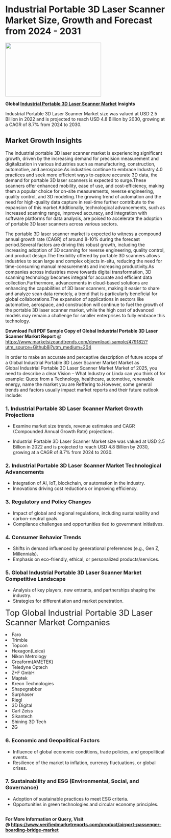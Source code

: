 <H1>Industrial Portable 3D Laser Scanner Market Size, Growth and Forecast from 2024 - 2031</H1><img class="aligncenter size-medium wp-image-584254" src="https://thirdeyenews.in/wp-content/uploads/2024/09/Global-Market-Research-300x168.jpeg" alt="" width="300" height="168" /><p><strong>Global&nbsp;<a href="https://www.marketsizeandtrends.com/download-sample/479182/?utm_source=Github8j?utm_medium=204">Industrial Portable 3D Laser Scanner Market</a> Insights</strong></p><p>Industrial Portable 3D Laser Scanner Market size was valued at USD 2.5 Billion in 2022 and is projected to reach USD 4.8 Billion by 2030, growing at a CAGR of 8.7% from 2024 to 2030.</p><p><h2>Market Growth Insights</h2> <p>The industrial portable 3D laser scanner market is experiencing significant growth, driven by the increasing demand for precision measurement and digitalization in various industries such as manufacturing, construction, automotive, and aerospace.As industries continue to embrace Industry 4.0 practices and seek more efficient ways to capture accurate 3D data, the demand for portable 3D laser scanners is expected to surge.These scanners offer enhanced mobility, ease of use, and cost-efficiency, making them a popular choice for on-site measurements, reverse engineering, quality control, and 3D modeling.The growing trend of automation and the need for high-quality data capture in real-time further contribute to the expansion of this market.Additionally, technological advancements, such as increased scanning range, improved accuracy, and integration with software platforms for data analysis, are poised to accelerate the adoption of portable 3D laser scanners across various sectors.</p> <p>The portable 3D laser scanner market is expected to witness a compound annual growth rate (CAGR) of around 8-10% during the forecast period.Several factors are driving this robust growth, including the increasing adoption of 3D scanning for reverse engineering, quality control, and product design.The flexibility offered by portable 3D scanners allows industries to scan large and complex objects in-situ, reducing the need for time-consuming manual measurements and increasing productivity.As companies across industries move towards digital transformation, 3D scanning technology becomes integral for accurate and efficient data collection.Furthermore, advancements in cloud-based solutions are enhancing the capabilities of 3D laser scanners, making it easier to share and analyze scan data remotely, a trend that is particularly beneficial for global collaborations.The expansion of applications in sectors like automotive, aerospace, and construction will continue to fuel the growth of the portable 3D laser scanner market, while the high cost of advanced models may remain a challenge for smaller enterprises to fully embrace this technology.</p> <p><span class=""><strong>Download Full PDF Sample Copy of Global Industrial Portable 3D Laser Scanner Market Report</strong> @ <a href="https://www.marketsizeandtrends.com/download-sample/479182/?utm_source=Github8j?utm_medium=204" target="_blank">https://www.marketsizeandtrends.com/download-sample/479182/?utm_source=Github8j?utm_medium=204</a></span></p><p>In order to make an accurate and perceptive description of future scope of a Global&nbsp;Industrial Portable 3D Laser Scanner Market Market as Global&nbsp;Industrial Portable 3D Laser Scanner Market Market of 2025, you need to describe a clear Vision &ndash; What Industry or Linda can you think of for example: Quote from a Technology, healthcare, automotive, renewable energy, name the market you are Reffering to.However, some general trends and factors usually impact market reports and their future outlook include:</p><h3>1.&nbsp;<strong>Industrial Portable 3D Laser Scanner Market Growth Projections</strong></h3><ul><li>Examine market size trends, revenue estimates and CAGR (Compounded Annual Growth Rate) projections.</li><li><p>Industrial Portable 3D Laser Scanner Market size was valued at USD 2.5 Billion in 2022 and is projected to reach USD 4.8 Billion by 2030, growing at a CAGR of 8.7% from 2024 to 2030.</p></li></ul><h3>2.&nbsp;<strong>Industrial Portable 3D Laser Scanner Market Technological Advancements</strong></h3><ul><li>Integration of AI, IoT, blockchain, or automation in the industry.</li><li>Innovations driving cost reductions or improving efficiency.</li></ul><h3>3.&nbsp;<strong>Regulatory and Policy Changes</strong></h3><ul><li>Impact of global and regional regulations, including sustainability and carbon-neutral goals.</li><li>Compliance challenges and opportunities tied to government initiatives.</li></ul><h3>4.&nbsp;<strong>Consumer Behavior Trends</strong></h3><ul><li>Shifts in demand influenced by generational preferences (e.g., Gen Z, Millennials).</li><li>Emphasis on eco-friendly, ethical, or personalized products/services.</li></ul><h3>5.&nbsp;<strong>Global Industrial Portable 3D Laser Scanner Market Competitive Landscape</strong></h3><ul><li>Analysis of key players, new entrants, and partnerships shaping the industry.</li><li>Strategies for differentiation and market penetration.</li></ul><p data-pm-slice="1 1 []"><span style="color: inherit; font-family: inherit; font-size: 25px;">Top Global Industrial Portable 3D Laser Scanner Market Companies</span></p><div class="" data-test-id=""><p><li>Faro</li><li> Trimble</li><li> Topcon</li><li> Hexagon(Leica)</li><li> Nikon Metrology</li><li> Creaform(AMETEK)</li><li> Teledyne Optech</li><li> Z+F GmbH</li><li> Maptek</li><li> Kreon Technologies</li><li> Shapegrabber</li><li> Surphaser</li><li> Riegl</li><li> 3D Digital</li><li> Carl Zeiss</li><li> Sikantech</li><li> Shining 3D Tech</li><li> ZG</li></p></div><h3>6.&nbsp;<strong>Economic and Geopolitical Factors</strong></h3><ul><li>Influence of global economic conditions, trade policies, and geopolitical events.</li><li>Resilience of the market to inflation, currency fluctuations, or global crises.</li></ul><h3>7.&nbsp;<strong>Sustainability and ESG (Environmental, Social, and Governance)</strong></h3><ul><li>Adoption of sustainable practices to meet ESG criteria.</li><li>Opportunities in green technologies and circular economy principles.</li></ul><h2><strong style="font-size: 14px;">For More Information or Query, Visit @&nbsp;</strong><a style="background-color: #ffffff; font-size: 14px;" href="https://www.marketsizeandtrends.com/report/industrial-portable-3d-laser-scanner-market/" target="_blank">https://www.verifiedmarketreports.com/product/airport-passenger-boarding-bridge-market</a></h2>